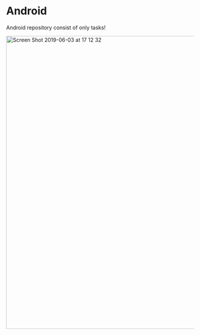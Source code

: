 # Android

Android repository consist of only tasks!

<img width="785" alt="Screen Shot 2019-06-03 at 17 12 32" src="https://user-images.githubusercontent.com/43146486/58797848-d742cc80-8622-11e9-9929-1b74b7cbcd17.png">
